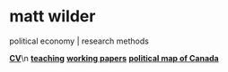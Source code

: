 <h1> matt wilder </h1>
political economy | research methods

<b>[CV](https://github.com/matt-wilder/mattwilder.net/edit/gh-pages/index.md)</b>\n
<b>[teaching](https://github.com/matt-wilder/mattwilder.net/edit/gh-pages/index.md)</b> 
<b>[working papers](https://github.com/matt-wilder/mattwilder.net/edit/gh-pages/index.md)</b>
<b>[political map of Canada](https://github.com/matt-wilder/mattwilder.net/edit/gh-pages/index.md)</b>



